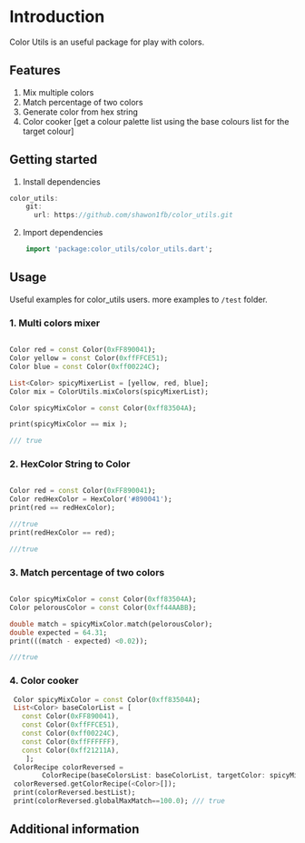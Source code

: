 <!--
This README describes the package. If you publish this package to pub.dev,
this README's contents appear on the landing page for your package.

For information about how to write a good package README, see the guide for
[writing package pages](https://dart.dev/guides/libraries/writing-package-pages).

For general information about developing packages, see the Dart guide for
[creating packages](https://dart.dev/guides/libraries/create-library-packages)
and the Flutter guide for
[developing packages and plugins](https://flutter.dev/developing-packages).
-->

# Introduction

Color Utils is an useful package for play with colors.

## Features

1. Mix multiple colors
2. Match percentage of two colors
3. Generate color from hex string
4. Color cooker [get a colour palette list using the base colours list for the target colour]

## Getting started

1. Install dependencies

```dart
color_utils:
    git:
      url: https://github.com/shawon1fb/color_utils.git
```

2. Import dependencies

```dart
    import 'package:color_utils/color_utils.dart';
```

## Usage

Useful examples for color_utils users. more examples
to `/test` folder.

### 1. Multi colors mixer

```dart

Color red = const Color(0xFF890041);
Color yellow = const Color(0xffFFCE51);
Color blue = const Color(0xff00224C);

List<Color> spicyMixerList = [yellow, red, blue];
Color mix = ColorUtils.mixColors(spicyMixerList);

Color spicyMixColor = const Color(0xff83504A);

print(spicyMixColor == mix );

/// true

```

### 2. HexColor String to Color

```dart

Color red = const Color(0xFF890041);
Color redHexColor = HexColor('#890041');
print(red == redHexColor);

///true
print(redHexColor == red);

///true
```

### 3. Match percentage of two colors

```dart

Color spicyMixColor = const Color(0xff83504A);
Color pelorousColor = const Color(0xff44AABB);

double match = spicyMixColor.match(pelorousColor);
double expected = 64.31;
print(((match - expected) <0.02));

///true
```
### 4. Color cooker
```dart
 Color spicyMixColor = const Color(0xff83504A);
 List<Color> baseColorList = [
   const Color(0xFF890041),
   const Color(0xffFFCE51),
   const Color(0xff00224C),
   const Color(0xffFFFFFF),
   const Color(0xff21211A),
    ];
 ColorRecipe colorReversed =
        ColorRecipe(baseColorsList: baseColorList, targetColor: spicyMixColor);
 colorReversed.getColorRecipe(<Color>[]);
 print(colorReversed.bestList);
 print(colorReversed.globalMaxMatch==100.0); /// true
```

## Additional information


